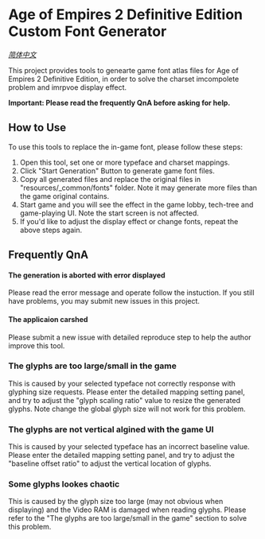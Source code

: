 # Age of Empires 2 Definitive Edition Custom Font Generator

*[简体中文](README-CN.md)*

This project provides tools to genearte game font atlas files for Age of Empires 2 Definitive Edition, in order to solve the charset imcompolete problem and imrpvoe display effect.

**Important: Please read the frequently QnA before asking for help.**

## How to Use

To use this tools to replace the in-game font, please follow these steps:

1. Open this tool, set one or more typeface and charset mappings.
2. Click "Start Generation" Button to generate game font files.
3. Copy all generated files and replace the original files in "resources/_common/fonts" folder. Note it may generate more files than the game original contains. 
4. Start game and you will see the effect in the game lobby, tech-tree and game-playing UI. Note the start screen is not affected.
5. If you'd like to adjust the display effect or change fonts, repeat the above steps again.

## Frequently QnA

#### The generation is aborted with error displayed

Please read the error message and operate follow the instuction. If you still have problems, you may submit new issues in this project.

#### The applicaion carshed

Please submit a new issue with detailed reproduce step to help the author improve this tool.

### The glyphs are too large/small in the game

This is caused by your selected typeface not correctly response with glyphing size requests. Please enter the detailed mapping setting panel, and try to adjust the "glyph scaling ratio" value to resize the generated glyphs. Note change the global glyph size will not work for this problem.

### The glyphs are not vertical algined with the game UI

This is caused by your selected typeface has an incorrect baseline value. Please enter the detailed mapping setting panel, and try to adjust the "baseline offset ratio" to adjust the vertical location of glyphs.

### Some glyphs lookes chaotic

This is caused by the glyph size too large (may not obvious when displaying) and the Video RAM is damaged when reading glyphs. Please refer to the "The glyphs are too large/small in the game" section to solve this problem.
